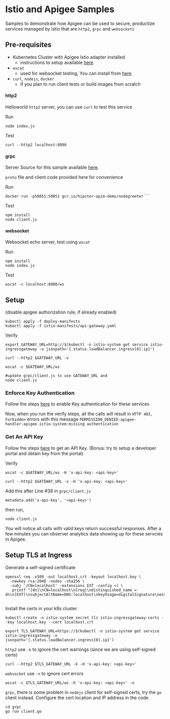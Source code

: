 # Istio and Apigee Samples

Samples to demonstrate how Apigee can be used to secure, productize services managed by Istio that are `http2`, `grpc` and `websockets`   

## Pre-requisites
- Kubernetes Cluster with Apigee Istio adapter installed
    - instructions to setup available [here](https://docs.apigee.com/api-platform/istio-adapter/installation#installation)
- `wscat` 
    - used for websocket testing, You can install from [here](https://www.npmjs.com/package/wscat)
- `curl`, `nodejs`, `docker` 
    - if you plan to run client tests or build images from scratch

#### http2
Helloworld `http2` server, you can use `curl` to  test this service

Run
```
node index.js
```
Test
```
curl --http2 localhost:8080
```

#### grpc
Server Source for this sample available [here](https://github.com/grpc/grpc/blob/master/examples/node/dynamic_codegen/greeter_server.js).

`proto` file and client code provided here for convenience

Run
```
docker run -p50051:50051 gcr.io/hipster-apim-demo/nodegreeter```
```
Test
```
npm install
node client.js 
```

#### websocket
Websocket echo server, test using `wscat`

Run
```
npm install
node index.js
```
Test
```
wscat -c localhost:8080/ws
```

## Setup
(disable apigee authorization rule, if already enabled)

```
kubectl apply -f deploy-manifests
kubectl apply -f istio-manifests/api-gateway.yaml
```

Verify
```
export GATEWAY_URL=http://$(kubectl -n istio-system get service istio-ingressgateway -o jsonpath='{.status.loadBalancer.ingress[0].ip}')

curl --http2 $GATEWAY_URL -v

wscat -c $GATEWAY_URL/ws

#update grpc/client.js to use GATEWAY_URL and 
node client.js
```

### Enforce Key Authentication

Follow the steps [here](https://docs.apigee.com/api-platform/istio-adapter/installation#configure_the_apigee_adapter) to enable Key authentication for these services

Now, when you run the verify steps, all the calls will result in `HTTP 403, Forbidden` errors with this message  `PERMISSION_DENIED:apigee-handler.apigee.istio-system:missing authentication`

### Get An API Key

Follow the steps [here](https://docs.apigee.com/api-platform/istio-adapter/installation#get_an_api_key) to get an API Key. (Bonus: try to setup a developer portal and obtain key from the portal)

Verify

```
wscat -c $GATEWAY_URL/ws -H 'x-api-key: <api-key>'
```

```
curl --http2 $GATEWAY_URL -v -H 'x-api-key: <api-key>'
```

Add this after Line #38 in `grpc/client.js`
```
metadata.add('x-api-key', '<api-key>')
```
then run,
```
node client.js
```

You will notice all calls with valid keys return successful responses. After a few minutes you can observer analytics data showing up for these servcies in Apigee.

## Setup TLS at Ingress

Generate a self-signed certificate
```
openssl req -x509 -out localhost.crt -keyout localhost.key \
  -newkey rsa:2048 -nodes -sha256 \
  -subj '/CN=localhost' -extensions EXT -config <( \
   printf "[dn]\nCN=localhost\n[req]\ndistinguished_name = dn\n[EXT]\nsubjectAltName=DNS:localhost\nkeyUsage=digitalSignature\nextendedKeyUsage=serverAuth")
   
```

Install the certs in your k8s cluster

```
kubectl create -n istio-system secret tls istio-ingressgateway-certs --key localhost.key --cert localhost.crt

export TLS_GATEWAY_URL=https://$(kubectl -n istio-system get service istio-ingressgateway -o jsonpath='{.status.loadBalancer.ingress[0].ip}')
```

`http2` use `-k` to ignore the cert warnings (since we are using self-signed certs)
```
curl --http2 $TLS_GATEWAY_URL -k -H 'x-api-key: <api-key>'
```

`websocket` use `-n` to ignore cert errors
```
wscat -c $TLS_GATEWAY_URL/ws -H 'x-api-key: <api-key>' -n

```

`grpc`, there is some problem in `nodejs` client for self-signed certs, try the `go` client instead. Configure the cert location and IP address in the code

```
cd grpc
go run client.go
```
